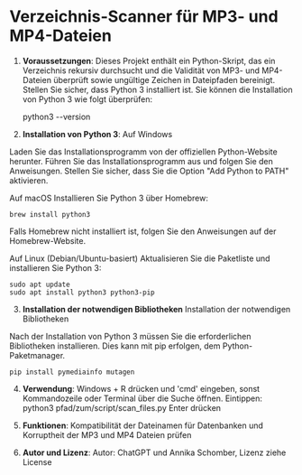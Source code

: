 # Verzeichnis-Scanner für MP3- und MP4-Dateien

1. **Voraussetzungen**:
Dieses Projekt enthält ein Python-Skript, das ein Verzeichnis rekursiv durchsucht und die Validität von MP3- und MP4-Dateien überprüft sowie ungültige Zeichen in Dateipfaden bereinigt.
Stellen Sie sicher, dass Python 3 installiert ist. Sie können die Installation von Python 3 wie folgt überprüfen:

      python3 --version

3. **Installation von Python 3**:
Auf Windows

Laden Sie das Installationsprogramm von der offiziellen Python-Website herunter.
Führen Sie das Installationsprogramm aus und folgen Sie den Anweisungen. Stellen Sie sicher, dass Sie die Option "Add Python to PATH" aktivieren.

Auf macOS
Installieren Sie Python 3 über Homebrew:

    brew install python3

Falls Homebrew nicht installiert ist, folgen Sie den Anweisungen auf der Homebrew-Website.

Auf Linux (Debian/Ubuntu-basiert)
Aktualisieren Sie die Paketliste und installieren Sie Python 3:

    sudo apt update
    sudo apt install python3 python3-pip

3. **Installation der notwendigen Bibliotheken**
Installation der notwendigen Bibliotheken

Nach der Installation von Python 3 müssen Sie die erforderlichen Bibliotheken installieren. Dies kann mit pip erfolgen, dem Python-Paketmanager.

    pip install pymediainfo mutagen

4. **Verwendung**: 
Windows + R drücken und 'cmd' eingeben, sonst Kommandozeile oder Terminal über die Suche öffnen.
Eintippen:
      python3 pfad/zum/script/scan_files.py
Enter drücken
    
6. **Funktionen**: Kompatibilität der Dateinamen für Datenbanken und Korruptheit der MP3 und MP4 Dateien prüfen
7. **Autor und Lizenz**: Autor: ChatGPT und Annika Schomber, Lizenz ziehe License
